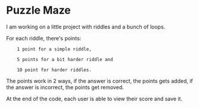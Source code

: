 # Puzzle Maze
I am working on a little project with riddles and a bunch of loops. 


For each riddle, there's points:

        1 point for a simple riddle, 
        
        5 points for a bit harder riddle and 
        
        10 point for harder riddles.



The points work in 2 ways, if the answer is correct, the points gets added, if the answer is incorrect, the points get removed.

At the end of the code, each user is able to view their score and save it.
